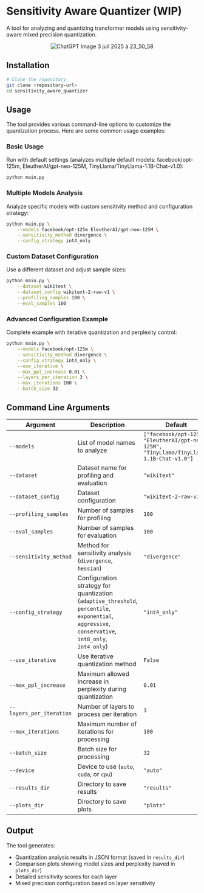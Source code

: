 # Sensitivity Aware Quantizer (WIP)

A tool for analyzing and quantizing transformer models using sensitivity-aware mixed precision quantization.

<p align="center">
  <img src="https://github.com/user-attachments/assets/df300ecb-892d-42ef-ba32-e7ec6ea308a5" alt="ChatGPT Image 3 juil 2025 à 23_50_58" />
</p>

## Installation

```bash
# Clone the repository
git clone <repository-url>
cd sensitivity_aware_quantizer
```

## Usage

The tool provides various command-line options to customize the quantization process. Here are some common usage examples:

### Basic Usage

Run with default settings (analyzes multiple default models: facebook/opt-125m, EleutherAI/gpt-neo-125M, TinyLlama/TinyLlama-1.1B-Chat-v1.0):

```bash
python main.py
```

### Multiple Models Analysis

Analyze specific models with custom sensitivity method and configuration strategy:

```bash
python main.py \
    --models facebook/opt-125m EleutherAI/gpt-neo-125M \
    --sensitivity_method divergence \
    --config_strategy int4_only
```

### Custom Dataset Configuration

Use a different dataset and adjust sample sizes:

```bash
python main.py \
    --dataset wikitext \
    --dataset_config wikitext-2-raw-v1 \
    --profiling_samples 100 \
    --eval_samples 100
```

### Advanced Configuration Example

Complete example with iterative quantization and perplexity control:

```bash
python main.py \
    --models facebook/opt-125m \
    --sensitivity_method divergence \
    --config_strategy int4_only \
    --use_iterative \
    --max_ppl_increase 0.01 \
    --layers_per_iteration 3 \
    --max_iterations 100 \
    --batch_size 32
```

## Command Line Arguments

| Argument | Description | Default |
|----------|-------------|---------|
| `--models` | List of model names to analyze | `["facebook/opt-125m", "EleutherAI/gpt-neo-125M", "TinyLlama/TinyLlama-1.1B-Chat-v1.0"]` |
| `--dataset` | Dataset name for profiling and evaluation | `"wikitext"` |
| `--dataset_config` | Dataset configuration | `"wikitext-2-raw-v1"` |
| `--profiling_samples` | Number of samples for profiling | `100` |
| `--eval_samples` | Number of samples for evaluation | `100` |
| `--sensitivity_method` | Method for sensitivity analysis (`divergence`, `hessian`) | `"divergence"` |
| `--config_strategy` | Configuration strategy for quantization (`adaptive_threshold`, `percentile`, `exponential`, `aggressive`, `conservative`, `int8_only`, `int4_only`) | `"int4_only"` |
| `--use_iterative` | Use iterative quantization method | `False` |
| `--max_ppl_increase` | Maximum allowed increase in perplexity during quantization | `0.01` |
| `--layers_per_iteration` | Number of layers to process per iteration | `3` |
| `--max_iterations` | Maximum number of iterations for processing | `100` |
| `--batch_size` | Batch size for processing | `32` |
| `--device` | Device to use (`auto`, `cuda`, or `cpu`) | `"auto"` |
| `--results_dir` | Directory to save results | `"results"` |
| `--plots_dir` | Directory to save plots | `"plots"` |

## Output

The tool generates:
- Quantization analysis results in JSON format (saved in `results_dir`)
- Comparison plots showing model sizes and perplexity (saved in `plots_dir`)
- Detailed sensitivity scores for each layer
- Mixed precision configuration based on layer sensitivity

